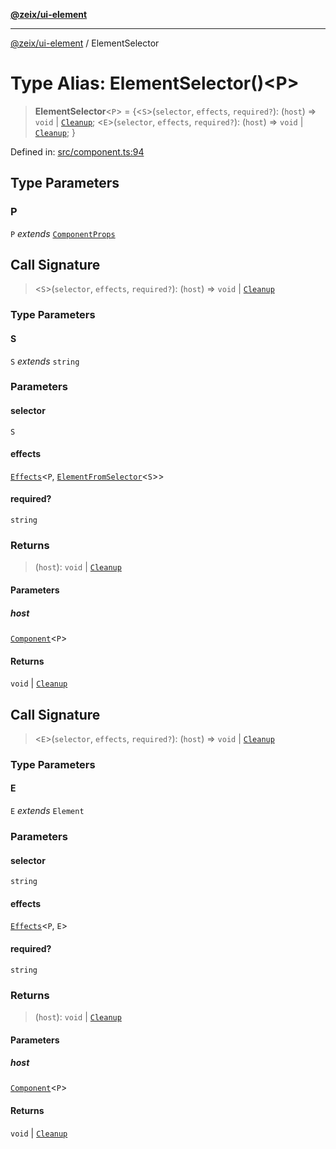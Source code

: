 [**@zeix/ui-element**](../README.md)

***

[@zeix/ui-element](../globals.md) / ElementSelector

# Type Alias: ElementSelector()\<P\>

> **ElementSelector**\<`P`\> = \{\<`S`\>(`selector`, `effects`, `required?`): (`host`) => `void` \| [`Cleanup`](Cleanup.md); \<`E`\>(`selector`, `effects`, `required?`): (`host`) => `void` \| [`Cleanup`](Cleanup.md); \}

Defined in: [src/component.ts:94](https://github.com/zeixcom/ui-element/blob/e3fa79e199a97014fba6af2a6cf8cb55be8076c3/src/component.ts#L94)

## Type Parameters

### P

`P` *extends* [`ComponentProps`](ComponentProps.md)

## Call Signature

> \<`S`\>(`selector`, `effects`, `required?`): (`host`) => `void` \| [`Cleanup`](Cleanup.md)

### Type Parameters

#### S

`S` *extends* `string`

### Parameters

#### selector

`S`

#### effects

[`Effects`](Effects.md)\<`P`, [`ElementFromSelector`](ElementFromSelector.md)\<`S`\>\>

#### required?

`string`

### Returns

> (`host`): `void` \| [`Cleanup`](Cleanup.md)

#### Parameters

##### host

[`Component`](Component.md)\<`P`\>

#### Returns

`void` \| [`Cleanup`](Cleanup.md)

## Call Signature

> \<`E`\>(`selector`, `effects`, `required?`): (`host`) => `void` \| [`Cleanup`](Cleanup.md)

### Type Parameters

#### E

`E` *extends* `Element`

### Parameters

#### selector

`string`

#### effects

[`Effects`](Effects.md)\<`P`, `E`\>

#### required?

`string`

### Returns

> (`host`): `void` \| [`Cleanup`](Cleanup.md)

#### Parameters

##### host

[`Component`](Component.md)\<`P`\>

#### Returns

`void` \| [`Cleanup`](Cleanup.md)
